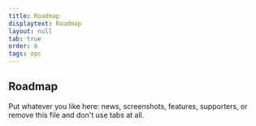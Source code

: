 ```yaml
---
title: Roadmap
displaytext: Roadmap
layout: null
tab: true
order: 6
tags: opc
---
```


## Roadmap

Put whatever you like here: news, screenshots, features, supporters, or remove this file and don't use tabs at all.